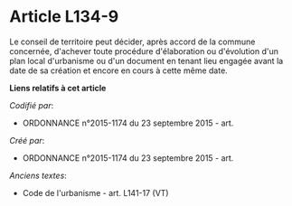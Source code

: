 # Article L134-9

Le conseil de territoire peut décider, après accord de la commune concernée, d'achever toute procédure d'élaboration ou
d'évolution d'un plan local d'urbanisme ou d'un document en tenant lieu engagée avant la date de sa création et encore en
cours à cette même date.

**Liens relatifs à cet article**

_Codifié par_:

  - ORDONNANCE n°2015-1174 du 23 septembre 2015 - art.

_Créé par_:

  - ORDONNANCE n°2015-1174 du 23 septembre 2015 - art.

_Anciens textes_:

  - Code de l'urbanisme - art. L141-17 (VT)
